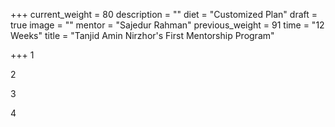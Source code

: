 +++
current_weight = 80
description = ""
diet = "Customized Plan"
draft = true
image = ""
mentor = "Sajedur Rahman"
previous_weight = 91
time = "12 Weeks"
title = "Tanjid Amin Nirzhor's First Mentorship Program"

+++
1

2

3

4